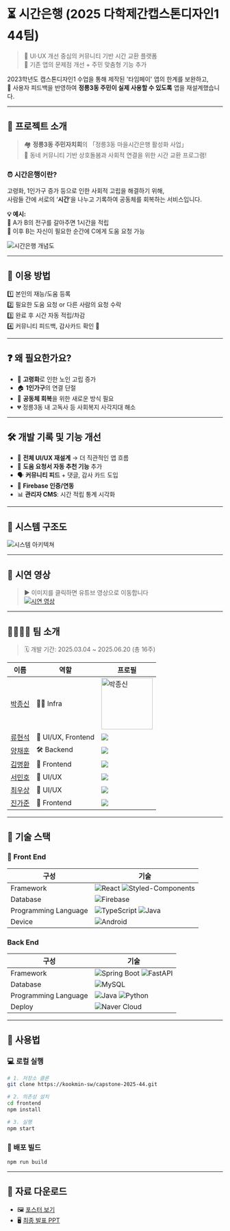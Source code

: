 
# ⏳ 시간은행 (2025 다학제간캡스톤디자인1 44팀)
> 🎨 UI·UX 개선 중심의 커뮤니티 기반 시간 교환 플랫폼  
> 🔧 기존 앱의 문제점 개선 + 주민 맞춤형 기능 추가

2023학년도 캡스톤디자인1 수업을 통해 제작된 '타임페이' 앱의 한계를 보완하고,  
👥 사용자 피드백을 반영하여 **정릉3동 주민이 실제 사용할 수 있도록** 앱을 재설계했습니다.

---

## 📌 프로젝트 소개  
> 🏘️ **정릉3동 주민자치회**의 「정릉3동 마을시간은행 활성화 사업」  
> 🤝 동네 커뮤니티 기반 상호돌봄과 사회적 연결을 위한 시간 교환 프로그램!

### ⏰ 시간은행이란?
고령화, 1인가구 증가 등으로 인한 사회적 고립을 해결하기 위해,  
사람들 간에 서로의 ‘**시간**’을 나누고 기록하여 공동체를 회복하는 서비스입니다.

**💡 예시:**  
🧰 A가 B의 전구를 갈아주면 1시간을 적립  
💬 이후 B는 자신이 필요한 순간에 C에게 도움 요청 가능  

![시간은행 개념도](https://i.ibb.co/xmhsLTf/timebanking-concept.png)

---

## 👣 이용 방법
1️⃣ 본인의 재능/도움 등록  
2️⃣ 필요한 도움 요청 or 다른 사람의 요청 수락  
3️⃣ 완료 후 시간 자동 적립/차감  
4️⃣ 커뮤니티 피드백, 감사카드 확인 💌  

---

## ❓ 왜 필요한가요?
- 🧓 **고령화**로 인한 노인 고립 증가  
- 🏠 **1인가구**의 연결 단절  
- 🌱 **공동체 회복**을 위한 새로운 방식 필요  
- 💔 정릉3동 내 고독사 등 사회복지 사각지대 해소  

---

## 🛠️ 개발 기록 및 기능 개선
- 🧭 **전체 UI/UX 재설계** → 더 직관적인 앱 흐름  
- 🧾 **도움 요청서 자동 추천 기능** 추가  
- 🗣️ **커뮤니티 피드** + 댓글, 감사 카드 도입  
- 🔐 **Firebase 인증/연동**  
- 📊 **관리자 CMS**: 시간 적립 통계 시각화  

---

## 🧱 시스템 구조도  
![시스템 아키텍쳐](https://i.ibb.co/VVydsrz/timebank-architecture.png)

---

## 🎥 시연 영상  
> ▶️ 이미지를 클릭하면 유튜브 영상으로 이동합니다  
[![시연 영상](https://i.ibb.co/mJztTzY/youtube-thumbnail.png)](https://www.youtube.com/watch?v=dQw4w9WgXcQ)

---

## 👨‍👩‍👧‍👦 팀 소개  
> 🗓️ 개발 기간: 2025.03.04 ~ 2025.06.20 (총 16주)

| 이름 | 역할 | 프로필 |
|------|------|--------|
| [박종신](https://github.com/) | 🧑‍💻 Infra | <img src="github.com/user-attachments/assets/a95aa8bb-7bdd-448d-a796-2a8837ae5a70" alt="박종신" width="120" /> |
| [류현석](https://github.com/masulsada) | 🎨 UI/UX, Frontend | ![](https://avatars.githubusercontent.com/u/54922643?v=4) |
| [양채훈](https://github.com/) | 🛠️ Backend | ![](https://i.ibb.co/YbdXpDQ/profile2.png) |
| [김명환](https://github.com/) | 📱 Frontend | ![](https://i.ibb.co/fYpt03F/profile3.png) |
| [서민호](https://github.com/) | 🎨 UI/UX | ![](https://i.ibb.co/qFZzL4z/profile4.png) |
| [최우상](https://github.com/dntkd) | 🎨 UI/UX | ![](https://github.com/user-attachments/assets/9cf74ccf-e795-495c-be47-9202f9b5489c) |
| [진가준](https://github.com/) | 📱 Frontend | ![](https://i.ibb.co/0rNc5HT/profile5.png) |

---

## 🧰 기술 스택

### 📱 Front End

| 구성                     | 기술                                                                                 |
|------------------------|------------------------------------------------------------------------------------|
| Framework              | ![React](https://img.shields.io/badge/React-61DAFB?style=for-the-badge&logo=react&logoColor=white) ![Styled-Components](https://img.shields.io/badge/styled--components-DB7093?style=for-the-badge&logo=styled-components&logoColor=white) |
| Database               | ![Firebase](https://img.shields.io/badge/Firebase-FFCA28?style=for-the-badge&logo=firebase&logoColor=white) |
| Programming Language   | ![TypeScript](https://img.shields.io/badge/TypeScript-3178C6?style=for-the-badge&logo=typescript&logoColor=white) ![Java](https://img.shields.io/badge/Java-007396?style=for-the-badge&logo=java&logoColor=white)          |
| Device                 | ![Android](https://img.shields.io/badge/ANDROID-34A853?style=for-the-badge&logo=android&logoColor=white)            |

### Back End

| 구성                   | 기술                                                                                                                                                                                                                                   |
|------------------------|--------------------------------------------------------------------------------------------------------------------------------------------------------------------------------------------------------------------------------------|
| Framework           | ![Spring Boot](https://img.shields.io/badge/Spring%20Boot-6DB33F?style=for-the-badge&logo=springboot&logoColor=white) ![FastAPI](https://img.shields.io/badge/FastAPI-005571?style=for-the-badge&logo=fastapi)                       |
| Database            | ![MySQL](https://img.shields.io/badge/MySQL-4479A1?style=for-the-badge&logo=mysql&logoColor=white)                                                                                                                                   |
| Programming Language| ![Java](https://img.shields.io/badge/Java-007396?style=for-the-badge&logo=java&logoColor=white) ![Python](https://img.shields.io/badge/Python-3776AB?style=for-the-badge&logo=python&logoColor=white)                                |
| Deploy             | ![Naver Cloud](https://img.shields.io/badge/Naver%20Cloud-03C75A?style=for-the-badge&logo=naver&logoColor=white)                                                                                                                     |

---

## 🧪 사용법

### 💻 로컬 실행
```bash
# 1. 저장소 클론
git clone https://kookmin-sw/capstone-2025-44.git

# 2. 의존성 설치
cd frontend
npm install

# 3. 실행
npm start
```

### 🚀 배포 빌드
```bash
npm run build
```

---

## 📎 자료 다운로드
- 🖼️ [포스터 보기](https://i.ibb.co/xmhsLTf/timebanking-concept.png)
- 🖥️ [최종 발표 PPT](https://example.com/ppt)
